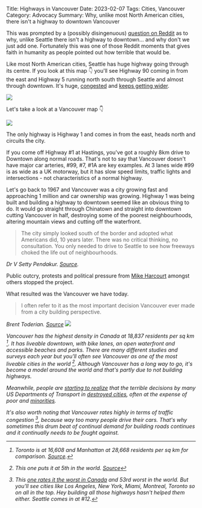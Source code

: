 Title: Highways in Vancouver
Date: 2023-02-07
Tags: Cities, Vancouver
Category: Advocacy
Summary: Why, unlike most North American cities, there isn't a highway to downtown Vancouver

This was prompted by a (possibly disingenuous) [question on Reddit](https://www.reddit.com/r/vancouver/comments/10u1lr7/how_feasible_do_you_think_it_is_to_have_a_highway/) as to why, unlike Seattle there isn't a highway to downtown... and why don't we just add one. Fortunately this was one of those Reddit moments that gives faith in humanity as people pointed out how terrible that would be.

Like most North American cities, Seattle has huge highway going through its centre. If you look at this map 👇 you'll see Highway 90 coming in from the east and Highway 5 running north south through Seattle and almost through downtown. It's huge, [congested](https://www.seattletimes.com/seattle-news/transportation/heres-why-i-5-is-such-a-mess-in-seattle-area-and-what-keeps-us-moving-at-all/) and [keeps getting wider](https://www.planetizen.com/news/2021/05/113360-i-5-widening-kicks-downtown-seattle).

<img src="{static}/images/seattle-map.png" />

Let's take a look at a Vancouver map 👇

<img src="{static}/images/vancouver-map.png" />

The only highway is Highway 1 and comes in from the east, heads north and circuits the city. 

If you come off Highway #1 at Hastings, you've got a roughly 8km drive to Downtown along normal roads. That's not to say that Vancouver doesn't have major car arteries, #99, #7, #1A are key examples. At 3 lanes wide #99 is as wide as a UK motorway, but it has slow speed limits, traffic lights and intersections - not characteristics of a normal highway.

Let's go back to 1967 and Vancouver was a city growing fast and approaching 1 million and car ownership was growing. Highway 1 was being built and building a highway to downtown seemed like an obvious thing to do. It would go straight through Chinatown and straight into downtown cutting Vancouver in half, destroying some of the poorest neighbourhoods, altering mountain views and cutting off the waterfront.

<blockquote>
The city simply looked south of the border and adopted what Americans did, 10 years later. There was no critical thinking, no consultation. You only needed to drive to Seattle to see how freeways choked the life out of neighbourhoods.
</blockquote>
<cite>Dr V Setty Pendakur. <a href="https://www.theguardian.com/cities/2016/may/09/story-cities-38-vancouver-canada-freeway-protest-liveable-city">Source</a>.</cite>

Public outcry, protests and political pressure from [Mike Harcourt](https://www.cbc.ca/news/canada/british-columbia/vancouver-freeway-not-built-1.4428986) amongst others stopped the project.

What resulted was the Vancouver we have today.

<blockquote>
I often refer to it as the most important decision Vancouver ever made from a city building perspective.
</blockquote>
<cite>Brent Toderian. <a href="https://www.cbc.ca/news/canada/british-columbia/vancouver-freeway-not-built-1.4428986">Source</a>

<img src="{static}/images/vancouver-aerial.jpg">

Vancouver has the highest density in Canada at 18,837 residents per sq km [^1]. It has liveable downtown, with bike lanes, an open waterfront and accessible beaches and parks. There are many different studies and surveys each year but you'll often see Vancouver as one of the most liveable cities in the world [^2]. Although Vancouver has a long way to go, it's become a model around the world and that's partly due to not building highways.

Meanwhile, people are [starting to realize](https://www.theatlantic.com/business/archive/2015/11/highways-destroyed-americas-cities/417789/) that the terrible decisions by many US Departments of Transport in [destroyed cities](https://www.history.com/news/interstate-highway-system-infrastructure-construction-segregation), often at the expense of poor and [minorities](https://www.npr.org/2021/04/07/984784455/a-brief-history-of-how-racism-shaped-interstate-highways).

It's also worth noting that Vancouver rates highly in terms of traffic congestion [^3], because way too many people drive their cars. That's why sometimes this drum beat of continual demand for building roads continues and it continually needs to be fought against.

[^1]: Toronto is at 16,608 and Manhattan at 28,668 residents per sq km for comparison. [Source](https://dailyhive.com/vancouver/downtown-vancouver-population-density-canada-city-centres-statistics).
[^2]: This one puts it at 5th in the world. [Source](https://bc.ctvnews.ca/new-report-ranks-vancouver-as-5th-most-livable-city-in-the-world-1.5962819)
[^3]: This [one rates it the worst in Canada](https://www.tomtom.com/traffic-index/ranking/?country=CA,MX,US) and 53rd worst in the world. But you'll see cities like Los Angeles, New York, Miami, Montreal, Toronto so on all in the top. Hey building all those highways hasn't helped them either. Seattle comes in at #12.